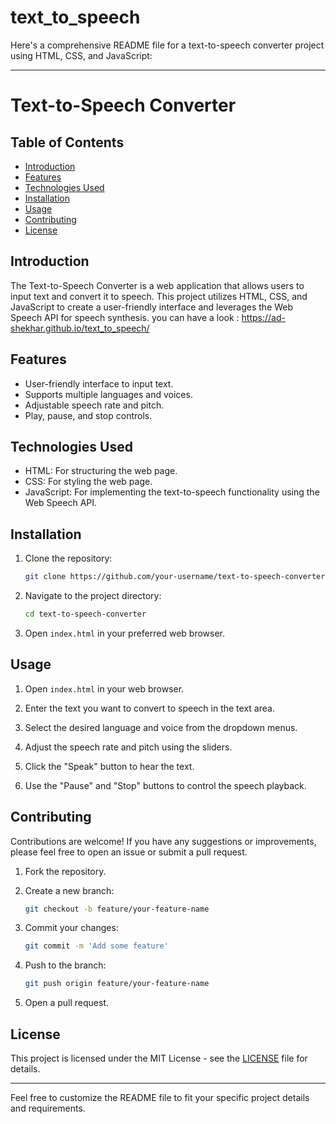 # text_to_speech
Here's a comprehensive README file for a text-to-speech converter project using HTML, CSS, and JavaScript:

---

# Text-to-Speech Converter

## Table of Contents

- [Introduction](#introduction)
- [Features](#features)
- [Technologies Used](#technologies-used)
- [Installation](#installation)
- [Usage](#usage)
- [Contributing](#contributing)
- [License](#license)

## Introduction

The Text-to-Speech Converter is a web application that allows users to input text and convert it to speech. This project utilizes HTML, CSS, and JavaScript to create a user-friendly interface and leverages the Web Speech API for speech synthesis.
you can have a look : https://ad-shekhar.github.io/text_to_speech/

## Features

- User-friendly interface to input text.
- Supports multiple languages and voices.
- Adjustable speech rate and pitch.
- Play, pause, and stop controls.

## Technologies Used

- HTML: For structuring the web page.
- CSS: For styling the web page.
- JavaScript: For implementing the text-to-speech functionality using the Web Speech API.

## Installation

1. Clone the repository:
   ```bash
   git clone https://github.com/your-username/text-to-speech-converter.git
   ```

2. Navigate to the project directory:
   ```bash
   cd text-to-speech-converter
   ```

3. Open `index.html` in your preferred web browser.

## Usage

1. Open `index.html` in your web browser.

2. Enter the text you want to convert to speech in the text area.

3. Select the desired language and voice from the dropdown menus.

4. Adjust the speech rate and pitch using the sliders.

5. Click the "Speak" button to hear the text.

6. Use the "Pause" and "Stop" buttons to control the speech playback.

## Contributing

Contributions are welcome! If you have any suggestions or improvements, please feel free to open an issue or submit a pull request.

1. Fork the repository.

2. Create a new branch:
   ```bash
   git checkout -b feature/your-feature-name
   ```

3. Commit your changes:
   ```bash
   git commit -m 'Add some feature'
   ```

4. Push to the branch:
   ```bash
   git push origin feature/your-feature-name
   ```

5. Open a pull request.

## License

This project is licensed under the MIT License - see the [LICENSE](LICENSE) file for details.

---

Feel free to customize the README file to fit your specific project details and requirements.
